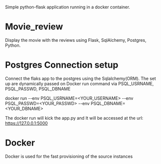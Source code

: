 Simple python-flask application running in a docker container.

# Movie_review
  Display the movie with the reviews using Flask, SqlAlchemy, Postgres, Python.

# Postgres Connection setup
  Connect the flaks app to the postgres using the Sqlalchemy(ORM). The set up are dynamically passed on Docker run command via PSQL_USRNAME, PSQL_PASSWD, PSQL_DBNAME

  docker run --env PSQL_USRNAME=<YOUR_USERNAME> --env PSQL_PASSWD=<YOUR_PASSWD> --env PSQL_DBNAME=<YOUR_DBNAME>

  The docker run will kick the app.py and It will be accessed at the url: https://127.0.0.1:5000

# Docker
   Docker is used for the fast provisioning of the source instances 
   